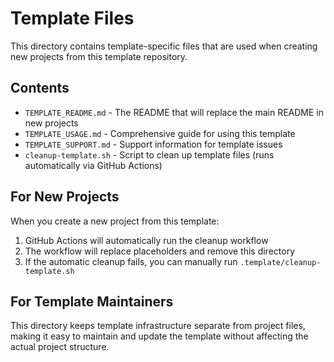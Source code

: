 # Template Files

This directory contains template-specific files that are used when creating new projects from this template repository.

## Contents

- `TEMPLATE_README.md` - The README that will replace the main README in new projects
- `TEMPLATE_USAGE.md` - Comprehensive guide for using this template
- `TEMPLATE_SUPPORT.md` - Support information for template issues
- `cleanup-template.sh` - Script to clean up template files (runs automatically via GitHub Actions)

## For New Projects

When you create a new project from this template:

1. GitHub Actions will automatically run the cleanup workflow
2. The workflow will replace placeholders and remove this directory
3. If the automatic cleanup fails, you can manually run `.template/cleanup-template.sh`

## For Template Maintainers

This directory keeps template infrastructure separate from project files, making it easy to maintain and update the template without affecting the actual project structure.